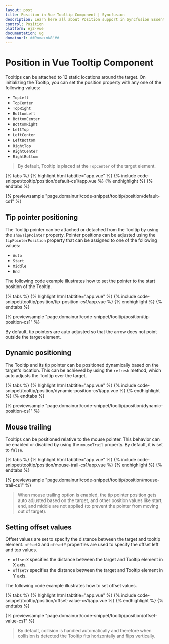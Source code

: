 ```yaml
---
layout: post
title: Position in Vue Tooltip Component | Syncfusion
description: Learn here all about Position support in Syncfusion Essential Vue Tooltip component, it's element and more.
control: Position 
platform: ej2-vue
documentation: ug
domainurl: ##DomainURL##
---
```


# Position in Vue Tooltip Component

Tooltips can be attached to 12 static locations around the target. On initializing the Tooltip, you can set the position property with any one of the following values:

* `TopLeft`
* `TopCenter`
* `TopRight`
* `BottomLeft`
* `BottomCenter`
* `BottomRight`
* `LeftTop`
* `LeftCenter`
* `LeftBottom`
* `RightTop`
* `RightCenter`
* `RightBottom`

> By default, Tooltip is placed at the `TopCenter` of the target element.

{% tabs %}
{% highlight html tabtitle="app.vue" %}
{% include code-snippet/tooltip/position/default-cs1/app.vue %}
{% endhighlight %}
{% endtabs %}

{% previewsample "page.domainurl/code-snippet/tooltip/position/default-cs1" %}

## Tip pointer positioning

The Tooltip pointer can be attached or detached from the Tooltip by using the `showTipPointer` property. Pointer positions can be adjusted using the `tipPointerPosition` property that can be assigned to one of the following values:

* `Auto`
* `Start`
* `Middle`
* `End`

The following code example illustrates how to set the pointer to the start position of the Tooltip.

{% tabs %}
{% highlight html tabtitle="app.vue" %}
{% include code-snippet/tooltip/position/tip-position-cs1/app.vue %}
{% endhighlight %}
{% endtabs %}

{% previewsample "page.domainurl/code-snippet/tooltip/position/tip-position-cs1" %}

By default, tip pointers are auto adjusted so that the arrow does not point outside the target element.

## Dynamic positioning

The Tooltip and its tip pointer can be positioned dynamically based on the target's location. This can be achieved by using the `refresh`
method, which auto adjusts the Tooltip over the target.

{% tabs %}
{% highlight html tabtitle="app.vue" %}
{% include code-snippet/tooltip/position/dynamic-position-cs1/app.vue %}
{% endhighlight %}
{% endtabs %}

{% previewsample "page.domainurl/code-snippet/tooltip/position/dynamic-position-cs1" %}

## Mouse trailing

Tooltips can be positioned relative to the mouse pointer. This behavior can be enabled or disabled by using the `mouseTrail` property. By default, it is set to `false`.

{% tabs %}
{% highlight html tabtitle="app.vue" %}
{% include code-snippet/tooltip/position/mouse-trail-cs1/app.vue %}
{% endhighlight %}
{% endtabs %}

{% previewsample "page.domainurl/code-snippet/tooltip/position/mouse-trail-cs1" %}

> When mouse trailing option is enabled, the tip pointer position gets auto adjusted based on the target, and
> other position values like start, end, and middle are not applied (to prevent the pointer from moving out of target).

## Setting offset values

Offset values are set to specify the distance between the target and tooltip element.
`offsetX` and `offsetY` properties are used to specify the offset left and top values.

* `offsetX` specifies the distance between the target and Tooltip element in X axis.
* `offsetY` specifies the distance between the target and Tooltip element in Y axis.

The following code example illustrates how to set offset values.

{% tabs %}
{% highlight html tabtitle="app.vue" %}
{% include code-snippet/tooltip/position/offset-value-cs1/app.vue %}
{% endhighlight %}
{% endtabs %}

{% previewsample "page.domainurl/code-snippet/tooltip/position/offset-value-cs1" %}

> By default, collision is handled automatically and therefore when collision is detected the Tooltip fits horizontally and flips vertically.
